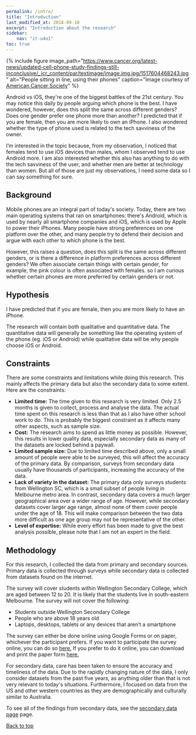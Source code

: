 ```yaml
---
permalink: /intro/
title: "Introduction"
last_modified_at: 2018-09-10
excerpt: "Introduction about the research"
sidebar:
    nav: "it-u4o1"
toc: true
---
```

{% include figure image_path="https://www.cancer.org/latest-news/updated-cell-phone-study-findings-still-inconclusive/_jcr_content/par/textimage/image.img.jpg/1517604468243.jpg" alt="People sitting in line, using their phones" caption="Image courtesy of [American Cancer Society](https://www.cancer.org/latest-news/updated-cell-phone-study-findings-still-inconclusive.html)" %}

Android vs iOS, they're one of the biggest battles of the 21st century. You may notice this daily by people arguing which phone is the best. I have wondered, however, does this split the same across different genders? Does one gender prefer one phone more than another? I predicted that if you are female, then you are more likely to own an iPhone. I also wondered whether the type of phone used is related to the tech savviness of the owner.

I’m interested in the topic because, from my observation, I noticed that females tend to use iOS devices than males, whom I observed tend to use Android more. I am also interested whether this also has anything to do with the tech savviness of the user, and whether men are better at technology than women. But all of those are just my observations, I need some data so I can say something for sure.

## Background
Mobile phones are an integral part of today's society. Today, there are two main operating systems that ran on smartphones: there's Android, which is used by nearly all smartphone companies and iOS, which is used by Apple to power their iPhones. Many people have strong preferences on one platform over the other, and many people try to defend their decision and argue with each other to which phone is the best.

However, this raises a question, does this split is the same across different genders, or is there a difference in platform preferences across different genders? We often associate certain things with certain gender, for example, the pink colour is often associated with females. so I am curious whether certain phones are more preferred by certain genders or not.

## Hypothesis
I have predicted that if you are female, then you are more likely to have an iPhone.

The research will contain both qualitative and quantitative data. The quantitative data will generally be something like the operating system of the phone (eg. iOS or Android) while qualitative data will be why people choose iOS or Android.

## Constraints
There are some constraints and limitations while doing this research. This mainly affects the primary data but also the secondary data to some extent. Here are the constraints:
* **Limited time:** The time given to this research is very limited. Only 2.5 months is given to collect, process and analyse the data. The actual time spent on this research is less than that as I also have other school work to do. This is probably the biggest constraint as it affects many other aspects, such as sample size.
* **Cost:** The research aims to spend as little money as possible. However, this results in lower quality data, especially secondary data as many of the datasets are locked behind a paywall.
* **Limited sample size:** Due to limited time described above, only a small amount of people were able to be surveyed, this will affect the accuracy of the primary data. By comparison, surveys from secondary data usually have thousands of participants, increasing the accuracy of the data.
* **Lack of variety in the dataset:** The primary data only surveys students from Wellington SC, which is a small subset of people living in Melbourne metro area. In contrast, secondary data covers a much larger geographical area over a wider range of age. However, while secondary datasets cover larger age range, almost none of them cover people under the age of 18. This will make comparison between the two data more difficult as one age group may not be representative of the other.
* **Level of expertise:** While every effort has been made to give the best analysis possible, please note that I am not an expert in the field.

## Methodology
For this research, I collected the data from primary and secondary sources. Primary data is collected through surveys while secondary data is collected from datasets found on the internet.

The survey will cover students within Wellington Secondary College, which are aged between 12 to 20. It is likely that the students live in south-eastern Melbourne. The survey will not cover the following:
* Students outside Wellington Secondary College
* People who are above 18 years old
* Laptops, desktops, tablets or any devices that aren’t a smartphone

The survey can either be done online using Google Forms or on paper, whichever the participant prefers. If you want to participate the survey online, you can do so [here.](https://goo.gl/forms/dChbHMABtrimsD6e2) If you prefer to do it online, you can download and print the paper form [here.](https://drive.google.com/file/d/1-tKZlN97bRbSSadorPfcVEmBLO33P-xh/view?usp=sharing)

For secondary data, care has been taken to ensure the accuracy and timeliness of the data. Due to the rapidly changing nature of the data, I only consider datasets from the past five years, as anything older than that is not very relevant to today's situations. Furthermore, I focused on data from the US and other western countries as they are demographically and culturally similar to Australia.

To see all of the findings from secondary data, see the [secondary data page](/mobile-phones-and-gender/secondary-data/) page.

[Back to top](#top)